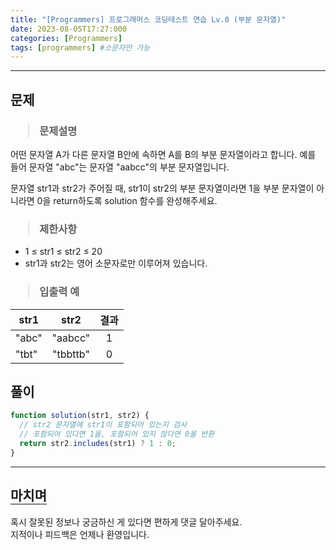 ```yaml
---
title: "[Programmers] 프로그래머스 코딩테스트 연습 Lv.0 (부분 문자열)"
date: 2023-08-05T17:27:000
categories: [Programmers]
tags: [programmers] #소문자만 가능
---
```


---

## <b>문제</b>

<h3><blockquote>문제설명
</blockquote></h3>

어떤 문자열 A가 다른 문자열 B안에 속하면 A를 B의 부분 문자열이라고 합니다. 예를 들어 문자열 "abc"는 문자열 "aabcc"의 부분 문자열입니다.

문자열 str1과 str2가 주어질 때, str1이 str2의 부분 문자열이라면 1을 부분 문자열이 아니라면 0을 return하도록 solution 함수를 완성해주세요.

<h3><blockquote>제한사항
</blockquote></h3>

- 1 ≤ str1 ≤ str2 ≤ 20
- str1과 str2는 영어 소문자로만 이루어져 있습니다.

<h3><blockquote>입출력 예
</blockquote></h3>

| str1  |   str2   | 결과 |
| ----- | :------: | :--: |
| "abc" | "aabcc"  |  1   |
| "tbt" | "tbbttb" |  0   |

## <b>풀이</b>

```js
function solution(str1, str2) {
  // str2 문자열에 str1이 포함되어 있는지 검사
  // 포함되어 있다면 1을, 포함되어 있지 않다면 0을 반환
  return str2.includes(str1) ? 1 : 0;
}
```

---

## <b style="border-bottom:2px solid gray"><b>마치며</b></b>

<P>혹시 잘못된 정보나 궁금하신 게 있다면 편하게 댓글 달아주세요.<br/>
지적이나 피드백은 언제나 환영입니다.</p>
